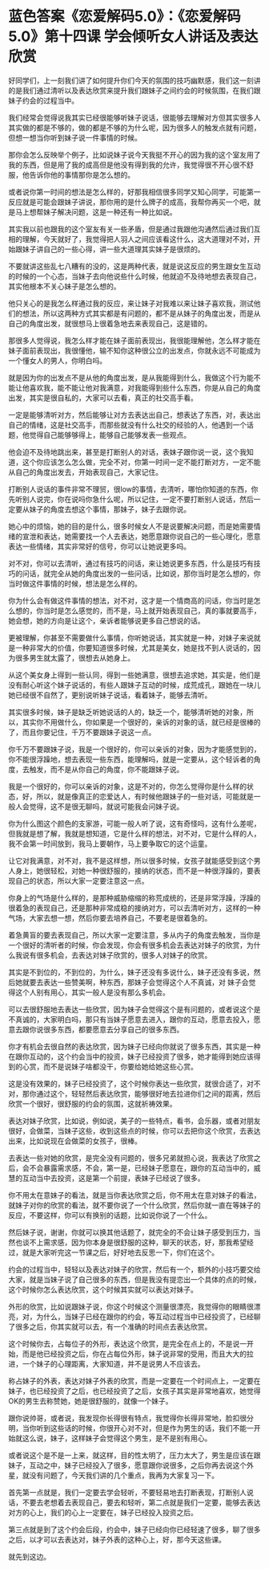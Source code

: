 # 蓝色答案《恋爱解码5.0》：《恋爱解码5.0》第十四课 学会倾听女人讲话及表达欣赏

好同学们，上一刻我们讲了如何提升你们今天的氛围的技巧幽默感，我们这一刻讲的是我们通过清听以及表达欣赏来提升我们跟妹子之间约会的时候氛围，在我们跟妹子约会的过程当中。

我们经常会觉得说我其实已经很能够听妹子说话，很能够去理解对方但其实很多人其实做的都是不够的，做的都是不够的为什么呢，因为很多人的触发点就有问题，但想一想当你听到妹子说一件事情的时候。

那你会怎么反映举个例子，比如说妹子说今天我挺不开心的因为我的这个室友用了我的东西，但是用了我的成高但是他没有得到我的允许，我觉得很不开心很不舒服，他告诉你他的事情那你是怎么想的。

或者说你第一时间的想法是怎么样的，好那我相信很多同学又知心同学，可能第一反应就是可能会跟妹子讲说，那你用的是什么牌子的成高，我帮你再买一个吧，就是马上想帮妹子解决问题，这是一种还有一种比如说。

其实我以前也跟我的这个室友有关一些矛盾，但是通过我跟他沟通然后通过我们互相的理解，今天就好了，我觉得把人羽人之间应该看这什么，这大道理对不对，开始跟妹子讲自己的一些心得，讲一些大道理其实妹子是很烦的。

不要就讲这些乱七八糟有的没的，这是两种代表，就是说这反应的男生跟女生互动的时候的一个心态，当妹子去向他说些什么时候，他就迫不及待地想去表现自己，其实他根本不关心妹子是怎么想的。

他只关心的是我怎么样通过我的反应，来让妹子对我难以来让妹子喜欢我，测试他们的想法，所以这两种方式其实都是有问题的，都不是从妹子的角度出发，而是从自己的角度出发，就很想马上很着急地去来表现自己，这是错的。

那很多人觉得说，我怎么样才能在妹子面前表现出，我很能理解他，怎么样才能在妹子面前表现出，我很懂他，输不知你这种很公立的出发点，你就永远不可能成为一个懂女人的男人，你明白吗。

就是因为你的出发点不是从他的角度出发，是从我能得到什么，我做这个行为能不能让他喜欢我，能不能让他对我满意，对我能得到些什么东西，你是从自己的角度出发，其实是很自私的，大家可以去看，真正的社交高手看。

一定是能够清听对方，然后能够让对方去表达出自己，想表达了东西，对，表达出自己的情绪，这是社交高手，而那些就没有什么社交的经验的人，他遇到一个话题，他觉得自己能够够得上，能够自己能够发表一些观点。

他会迫不及待地跳出来，甚至是打断别人的对话，表妹子跟你说一说，这个我知道，这个你应该怎么怎么做，完全不对，你第一时间一定不能打断对方，一定不能从自己的角度出发去，开始表现自己，大家记住。

打断别人说话的事件非常不理贸，很low的事情，去清听，哪怕你知道的东西，你先听别人说完，你在说吗你急什么呢，所以记住，一定不要打断别人说话，然后一定要从妹子的角度去想这个事情，那妹子，妹子去跟你说。

她心中的烦恼，她的目的是什么，很多时候女人不是说要解决问题，而是她需要情绪的宣泄和表达，她需要找一个人去表达，她愿意跟你说自己的一些心理化，愿意表达一些情绪，其实非常好的信号，你可以让她说更多吗。

对不对，你可以去清听，通过有技巧的问话，来让她说更多东西，什么是技巧有技巧的问话，就完全从她的角度出发的一些问话，比如说，那你当时是怎么想的，你当时做这件事情的时候，想法是怎么样的。

你为什么会有做这件事情的想法，对不对，这才是一个情商高的问话，你当时是怎么想的，你当时是怎么感觉的，而不是，马上就开始表现自己，真的事就要高手，她会想，她的方向是让这个，亲诉者能够说更多自己想说的话。

更被理解，你甚至不需要做什么事情，你听她说话，其实就是一种，对妹子来说就是一种非常大的价值，你要知道很多时候，尤其是美女，她是找不到人说话的，因为很多男生就太露了，很想去从她身上。

从这个美女身上得到一些认同，得到一些她满意，很想去追求她，其实是，他们是没有耐心听这个妹子说话的，有些人跟妹子互动的时候，成荒成孔，跟她在一块儿她已经很不自然了，更别说听妹子说话，看着妹子，能够去清听。

其实很多时候，妹子是缺乏听她说话的人的，缺乏一个，能够清听她的对象，所以，其实你不用做什么，你如果是一个很好的，亲诉的对象的话，就已经是很棒的了，而且你要记住，千万不要跟妹子说这一点。

你千万不要跟妹子说，我是一个很好的，你可以亲诉的对象，因为才能感觉到的，你不能很浮躁地，想去表现一些东西，能理解吗，就是一定要从，这个轻诉者的角度，去触发，而不是从你自己的角度，你不能跟妹子说。

我是一个很好的，你可以亲诉的对象，这是不对的，你怎么觉得你是什么样的状态，好，所以，就是像真正的恋爱达人，有时候他跟妹子的一些对话，可能就是一般人会觉得，这不是很无聊吗，就说可能我会问妹子说。

你为什么图这个颜色的支家游，可能一般人听了说，这有奇怪吗，这有什么差呢，但我就是想了解，我就是想知道，它是什么样的想法，对不对，它是什么样的人，我不会第一时间放到，我马上要朝作，马上要争取它的这个运童。

让它对我满意，对不对，我不是这样想，所以很多时候，女孩子就能感受到这个男人身上，她很轻松，对她一种很舒服的，接纳的状态，而不是一种很浮躁的，要表现自己的状态，所以大家一定要注意这一点。

你身上的气场是什么样的，是那种威胁缩缩的称荒成统的，还是非常浮躁，浮躁的很着急的表现自己，还是那种非常成稳的接纳对方，可以去清听对方，这样的一种气场，大家去想一想，然后你要去培养自己，不要老是很着急的。

着急黄盲的要去表现自己，所以大家一定要注意，多从内子的角度去触发，当你是一个很好的清听者的时候，你会发现，你会有很多机会去表达对妹子的欣赏，为什么我说有很多机会，去表达对妹子欣赏的，很多人对妹子的欣赏。

其实是不到位的，不到位的，为什么，妹子还没有多说什么，妹子还没有多说，然后她就要去表达一些赞美啊，种东西，那妹子会觉得这个人不真诚，对 妹子会觉得这个人别有用心，其实一般人是没有那么多机会。

可以去很舒服地去表达一些欣赏，因为妹子会觉得这个是有问题的，或者说这个是不真诚的，大家明白吗，那只有当妹子愿意去进入，跟你的互动，愿意去投入，愿意去跟你说很多东西，都要愿意去分享自己的很多东西。

你才有机会去很自然的表达欣赏，因为妹子已经向你就说了很多东西，其实是一种在跟你互动的，这个约会当中的投资，妹子已经投资了很多，她才能得到她应该得到的心赏，而不是说妹子啥都没干，你要给她给她这些心赏。

这是没有效果的，妹子已经投资了，这个时候你表达一些欣赏，就很合适了，对不对，那你通过这个，轻轻然后表达欣赏，能够很好地去拉进你们之间的距离，然后欣赏一个很好，很舒服的约会的氛围，这就祈祷效果。

表达对妹子欣赏，比如说，例如说，美子的一些特点，看书，会乐器，或者对朋友很好，会做菜，当妹子这些，收到这些点的时候，你可以去把你这个欣赏，去表达出来，比如说现在会做菜的女孩子，很棒。

去表达一些对她的欣赏，是完全没有问题的，很多兄弟就担心说，我表达了欣赏之后，会不会暴露需求感，不会，第一是，已经妹子愿意在，跟你的互动当中的，威慧的互动当中去投资，这是第一个前提，表妹子已经说了很多。

你不用太在意妹子的看法，就是当你表达欣赏之后，你不用太在意对妹子的看法，就妹子对你的欣赏的看法，就不要你说了一个什么欣赏，然后你就一直在等妹子的反应，不要这样，你可以有换别的话题，比如说你说了一个什么。

然后妹子说，谢谢，你就可以换其他话题了，就完全的不会让妹子感受到压力，当然也谈不上需求感，因为你本身是很舒服的这种，聊天的状态，好，那我希望经过，就是大家听完这一节课之后，好好地去反思一下，你们在这个。

约会的过程当中，轻轻以及表达对妹子的欣赏，然后有一个，额外的小技巧要交给大家，就是当妹子说了自己很多的东西，但是我没有提恋出一个具体的点的时候，这个时候你怎么表达欣赏，这个时候其实就可以表达对妹子。

外形的欣赏，比如说跟妹子说，你这个时候这个测量很漂亮，我觉得你的眼睛很漂亮，对，为什么，当妹子已经在跟你的约会，等互动过程当中已经投资了，已经聊了很多之后，你其实就可以去，有一个准确的时间点去表达欣赏。

这个时候你去，占每位子的外形，表达这个欣赏，是完全在点上的，不是说一开始，而是他已经投资之后，你在占每位外形，妹子说非常的受用，而且大大的拉进，一个妹子的心理距离，大家知道，并不是说男人不应该去。

称占妹子的外表，表达对妹子外表的欣赏，而是一定要在一个时间点上，一定要在妹子，也已经投资了之后，也已经投资了之后，女孩子其实是非常地喜欢，她觉得OK的男生去称赞她，她是很舒服的，就像一个妹子。

跟你说帅哥，或者说，我发现你长得很有特点，我觉得你长得非常地，脸扣很分明，当你听到这些话的时候，你很开心对不对，但是作为男生的话，我们不能一开始就这么说，妹子，这样妹子会觉得这个男生，是不是别有用心。

或者说这个是不是一上来，就这样，目的性太明了，压力太大了，男生是应该在跟妹子，互动之中，妹子已经投入了很多，愿意跟你说很多，之后你再去说这个外星，就没有问题了，今天我们讲的几个重点，我再为大家复习一下。

首先第一点就是，我们一定要去学会轻听，不要轻易地去打断表现，打断别人说话，不要去老想着去表现自己，要去和轻听，第二点就是我们一定要，能够去表达对方的心上，我们的心上一定要在，妹子已经投入投资之后。

第三点就是到了这个约会后段，约会中，妹子已经向你已经轻速了很多，聊了很多之后，以才可以去表达对，妹子外表的这种心上，好，那今天这些课。

就先到这边。